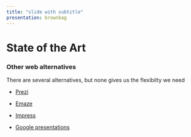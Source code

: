 ```yaml
---
title: "slide with subtitle"
presentation: brownbag
---
```


 <div class="ContentAligner">
    <div class="title__container ContentAligner-CenterLeft">
        <h1 class="SlideContentTitle u-sans u-bold">State of the Art</h1>
        <div class="SlideTitleUnderline"></div>
    </div>
 <div class="ContentAligner-CenterRight">
       <h3 class="u-blue SlideContentSubtitle">Other web alternatives</h3>
       <p>There are several alternatives, but none gives us the flexibilty we need</p>
        <ul class="u-list-padding">
            <li>
                <p><a href="https://prezi.com/ytniorzhkciw/mrs-sporty-integrated-interactive-marketing-campaign/">Prezi</a></p>
            </li>
            <li>
                <p><a href="http://www.emaze.com/">Emaze</a></p>
            </li>
            <li>
                <p><a href="http://bartaz.github.io/impress.js/#/">Impress</a></p>
            </li>
            <li>
                <p><a href="https://docs.google.com/presentation/d/1r4FeSS4l835pygrqi6y9X98rmawKja4CXAjRua7yYIw/edit">Google presentations</a></p>
            </li>
        </ul>
    </div>
</div>
